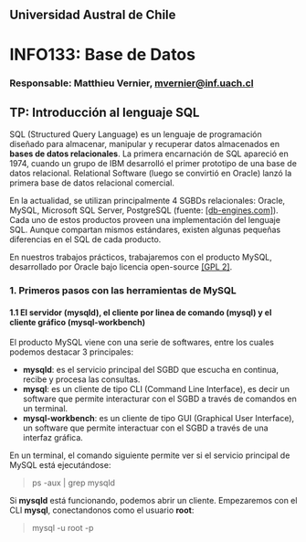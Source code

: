 ## Universidad Austral de Chile

# INFO133: Base de Datos

### Responsable: Matthieu Vernier, mvernier@inf.uach.cl

## TP: Introducción al lenguaje SQL

SQL (Structured Query Language) es un lenguaje de programación diseñado para almacenar, manipular y recuperar datos almacenados en **bases de datos relacionales**. La primera encarnación de SQL apareció en 1974, cuando un grupo de IBM desarrolló el primer prototipo de una base de datos relacional. Relational Software (luego se convirtió en Oracle) lanzó la primera base de datos relacional comercial. 

En la actualidad, se utilizan principalmente 4 SGBDs relacionales: Oracle, MySQL, Microsoft SQL Server, PostgreSQL (fuente: [[db-engines.com]](https://db-engines.com/en/ranking)). Cada uno de estos productos proveen una implementación del lenguaje SQL. Aunque compartan mismos estándares, existen algunas pequeñas diferencias en el SQL de cada producto.

En nuestros trabajos prácticos, trabajaremos con el producto MySQL, desarrollado por Oracle bajo licencia open-source [[GPL 2]](https://es.wikipedia.org/wiki/GNU_General_Public_License).

### 1. Primeros pasos con las herramientas de MySQL

#### 1.1 El servidor (__mysqld__), el cliente por linea de comando (__mysql__) y el cliente gráfico (__mysql-workbench__)

El producto MySQL viene con una serie de softwares, entre los cuales podemos destacar 3 principales:
- **mysqld**: es el servicio principal del SGBD que escucha en continua, recibe y procesa las consultas.
- **mysql**: es un cliente de tipo CLI (Command Line Interface), es decir un software que permite interacturar con el SGBD a través de comandos en un terminal.
- **mysql-workbench**: es un cliente de tipo GUI (Graphical User Interface), un software que permite interactuar con el SGBD a través de una interfaz gráfica.

En un terminal, el comando siguiente permite ver si el servicio principal de MySQL está ejecutándose:

> ps -aux | grep mysqld

Si __mysqld__ está funcionando, podemos abrir un cliente. Empezaremos con el CLI __mysql__, conectandonos como el usuario __root__:

> mysql -u root -p



